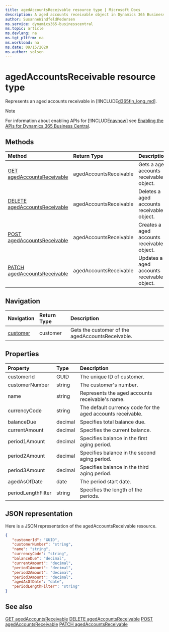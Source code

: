 ```yaml
---
title: agedAccountsReceivable resource type | Microsoft Docs
description: A aged accounts receivable object in Dynamics 365 Business Central.
author: SusanneWindfeldPedersen
ms.service: dynamics365-businesscentral
ms.topic: article
ms.devlang: na
ms.tgt_pltfrm: na
ms.workload: na
ms.date: 09/15/2020
ms.author: solsen
---
```


# agedAccountsReceivable resource type
Represents an aged accounts receivable in [!INCLUDE[d365fin_long_md](../../includes/d365fin_long_md.md)].

> [!NOTE]  
> For information about enabling APIs for [!INCLUDE[navnow](../../includes/navnow_md.md)] see [Enabling the APIs for Dynamics 365 Business Central](../enabling-apis-for-dynamics-nav.md).

## Methods

| Method              | Return Type|Description               |
|:--------------------|:-----------|:-------------------------|
|[GET agedAccountsReceivable](../api/dynamics_agedAccountsReceivable_Get.md)|agedAccountsReceivable|Gets a aged accounts receivable object.|
|[DELETE agedAccountsReceivable](../api/dynamics_agedAccountsReceivable_Delete.md)|agedAccountsReceivable|Deletes a aged accounts receivable object.|
|[POST agedAccountsReceivable](../api/dynamics_agedAccountsReceivable_Create.md)|agedAccountsReceivable|Creates a aged accounts receivable object.|
|[PATCH agedAccountsReceivable](../api/dynamics_agedAccountsReceivable_Update.md)|agedAccountsReceivable|Updates a aged accounts receivable object.|




## Navigation

| Navigation |Return Type| Description |    
|:----------|:----------|:-----------------|
|[customer](../resources/dynamics_customer.md)|customer |Gets the customer of the agedAccountsReceivable.|


## Properties

| Property           | Type   |Description     |
|:-------------------|:-------|:---------------|
|customerId|GUID|The unique ID of customer.  |
|customerNumber|string|The customer's number.|
|name|string|Represents the aged accounts receivable's name.|
|currencyCode|string|The default currency code for the aged accounts receivable.|
|balanceDue|decimal|Specifies total balance due.|
|currentAmount|decimal|Specifies the current balance.|
|period1Amount|decimal|Specifies balance in the first aging period.|
|period2Amount|decimal|Specifies balance in the second aging period.|
|period3Amount|decimal|Specifies balance in the third aging period.|
|agedAsOfDate|date|The period start date.|
|periodLengthFilter|string|Specifies the length of the periods.|


## JSON representation

Here is a JSON representation of the agedAccountsReceivable resource.


```json
{
   "customerId": "GUID",
   "customerNumber": "string",
   "name": "string",
   "currencyCode": "string",
   "balanceDue": "decimal",
   "currentAmount": "decimal",
   "period1Amount": "decimal",
   "period2Amount": "decimal",
   "period3Amount": "decimal",
   "agedAsOfDate": "date",
   "periodLengthFilter": "string"
}
```
## See also

[GET agedAccountsReceivable](../api/dynamics_agedAccountsReceivable_Get.md)
[DELETE agedAccountsReceivable](../api/dynamics_agedAccountsReceivable_Delete.md)
[POST agedAccountsReceivable](../api/dynamics_agedAccountsReceivable_Create.md)
[PATCH agedAccountsReceivable](../api/dynamics_agedAccountsReceivable_Update.md)

